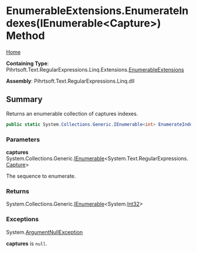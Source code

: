 # EnumerableExtensions\.EnumerateIndexes\(IEnumerable\<Capture>\) Method

[Home](../../../../../../../README.md)

**Containing Type**: Pihrtsoft\.Text\.RegularExpressions\.Linq\.Extensions\.[EnumerableExtensions](../README.md)

**Assembly**: Pihrtsoft\.Text\.RegularExpressions\.Linq\.dll

## Summary

Returns an enumerable collection of captures indexes\.

```csharp
public static System.Collections.Generic.IEnumerable<int> EnumerateIndexes(this System.Collections.Generic.IEnumerable<System.Text.RegularExpressions.Capture> captures)
```

### Parameters

**captures** &emsp; System\.Collections\.Generic\.[IEnumerable](https://docs.microsoft.com/en-us/dotnet/api/system.collections.generic.ienumerable-1)\<System\.Text\.RegularExpressions\.[Capture](https://docs.microsoft.com/en-us/dotnet/api/system.text.regularexpressions.capture)>

The sequence to enumerate\.

### Returns

System\.Collections\.Generic\.[IEnumerable](https://docs.microsoft.com/en-us/dotnet/api/system.collections.generic.ienumerable-1)\<System\.[Int32](https://docs.microsoft.com/en-us/dotnet/api/system.int32)>

### Exceptions

System\.[ArgumentNullException](https://docs.microsoft.com/en-us/dotnet/api/system.argumentnullexception)

**captures** is `null`\.

